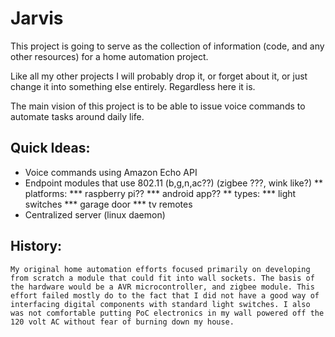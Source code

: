 # Jarvis

This project is going to serve as the collection of information (code, and any other resources) for a home automation project.

Like all my other projects I will probably drop it, or forget about it, or just change it into something else entirely. Regardless here it is.

The main vision of this project is to be able to issue voice commands to automate tasks around daily life.


## Quick Ideas:
* Voice commands using Amazon Echo API
* Endpoint modules that use 802.11 (b,g,n,ac??) (zigbee ???, wink like?)
** platforms:
*** raspberry pi??
*** android app??
** types:
*** light switches
*** garage door
*** tv remotes
* Centralized server (linux daemon)
	
	
	
	
	
## History:
	My original home automation efforts focused primarily on developing from scratch a module that could fit into wall sockets. The basis of the hardware would be a AVR microcontroller, and zigbee module. This effort failed mostly do to the fact that I did not have a good way of interfacing digital components with standard light switches. I also was not comfortable putting PoC electronics in my wall powered off the 120 volt AC without fear of burning down my house.
